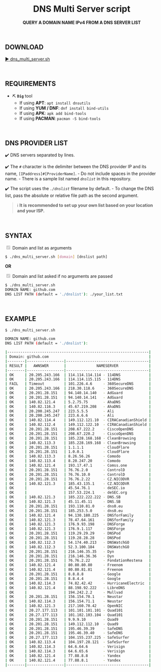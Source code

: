 <h1 align="center">DNS Multi Server script</h1>
<p align="center">
<b>QUERY A DOMAIN NAME IPv4 FROM A DNS SERVER LIST</b>
</p>

<BR>

## DOWNLOAD

[▶️ dns_multi_server.sh](https://raw.githubusercontent.com/diasdmhub/scripts/master/dns_multi_server/dns_multi_server.sh)

<BR>

## REQUIREMENTS

- ⛏️ **`Dig`** tool
    - If using **APT**: `apt install dnsutils`
    - If using **YUM / DNF**: `dnf install bind-utils`
    - If using **APK**: `apk add bind-tools`
    - If using **PACMAN**: `pacman -S bind-tools`

<BR>

## DNS PROVIDER LIST

✔️ DNS servers separated by lines.

✔️ The `#` character is the delimiter between the DNS provider IP and its name, `[IPaddress]#[ProviderName]`.
    - Do not include spaces in the provider name.
    - There is a sample list named _`dnslist`_ in this repository.

✔️ The script uses the _`./dnslist`_ filename by default.
    - To change the DNS list, pass the absolute or relative file path as the second argument.

> ℹ️ **It is recommended to set up your own list based on your location and your ISP.**

<BR>

## SYNTAX

<input type="checkbox" disabled checked> Domain and list as arguments

```bash
$ ./dns_multi_server.sh [domain] [dnslist path]
```

**OR**

<input type="checkbox" disabled checked> Domain and list asked if no arguments are passed

```bash
$ ./dns_multi_server.sh
DOMAIN NAME: github.com
DNS LIST PATH (default = './dnslist'): ./your_list.txt
```

<BR>

## EXAMPLE

```bash
$ ./dns_multi_server.sh

DOMAIN NAME: github.com
DNS LIST PATH (default = './dnslist'):

|-----------------------------------------------------------------|
| Domain: github.com                                              |
|--------|-----------------|--------------------------------------|
| RESULT |   AWNSWER       |              NAMESERVER              |
|--------|-----------------|--------------------------------------|
| OK     | 20.205.243.166  | 114.114.114.114 - 114DNS             |
| OK     | 20.205.243.166  | 114.114.115.115 - 114DNS             |
| FAIL   | Timeout         | 101.226.4.6     - 360SecureDNS       |
| OK     | 20.205.243.166  | 218.30.118.6    - 360SecureDNS       |
| OK     | 20.201.28.151   | 94.140.14.140   - AdGuard            |
| OK     | 20.201.28.151   | 94.140.14.141   - AdGuard            |
| OK     | 140.82.121.4    | 5.2.75.75       - AhaDNS             |
| OK     | 140.82.116.3    | 45.67.219.208   - AhaDNS             |
| OK     | 20.200.245.247  | 223.5.5.5       - Ali                |
| OK     | 20.200.245.247  | 223.6.6.6       - Ali                |
| OK     | 140.82.114.4    | 149.112.121.10  - CIRACanadianShield |
| OK     | 140.82.112.4    | 149.112.122.10  - CIRACanadianShield |
| OK     | 20.201.28.151   | 208.67.222.2    - CiscoOpenDNS       |
| OK     | 20.201.28.151   | 208.67.220.2    - CiscoOpenDNS       |
| OK     | 20.201.28.151   | 185.228.168.168 - CleanBrowsing      |
| OK     | 140.82.113.3    | 185.228.169.168 - CleanBrowsing      |
| OK     | 20.201.28.151   | 1.1.1.1         - CloudFlare         |
| OK     | 20.201.28.151   | 1.0.0.1         - CloudFlare         |
| OK     | 140.82.113.3    | 8.26.56.26      - Comodo             |
| OK     | 140.82.113.4    | 8.20.247.20     - Comodo             |
| OK     | 140.82.121.4    | 193.17.47.1     - Comss.one          |
| OK     | 20.201.28.151   | 76.76.2.0       - ControlD           |
| OK     | 20.201.28.151   | 76.76.10.0      - ControlD           |
| OK     | 20.201.28.151   | 76.76.2.22      - CZ.NICODVR         |
| OK     | 140.82.121.3    | 185.43.135.1    - CZ.NICODVR         |
| OK     |                 | 45.54.76.1      - deSEC.io           |
| OK     |                 | 157.53.224.1    - deSEC.org          |
| OK     | 140.82.121.3    | 185.222.222.222 - DNS.SB             |
| OK     | 140.82.121.3    | 45.11.45.11     - DNS.SB             |
| OK     | 20.201.28.151   | 193.110.81.0    - dns0.eu            |
| OK     | 20.201.28.151   | 185.253.5.0     - dns0.eu            |
| OK     | 140.82.121.4    | 94.130.180.225  - DNSforFamily       |
| OK     | 140.82.121.3    | 78.47.64.161    - DNSforFamily       |
| OK     | 140.82.121.3    | 176.9.93.198    - DNSForge           |
| OK     | 140.82.121.3    | 176.9.1.117     - DNSForge           |
| OK     | 20.201.28.151   | 119.29.29.29    - DNSPod             |
| OK     | 20.201.28.151   | 119.28.28.28    - DNSPod             |
| OK     | 140.82.112.3    | 54.174.40.213   - DNSWatchGO         |
| OK     | 140.82.112.3    | 52.3.100.184    - DNSWatchGO         |
| OK     | 20.201.28.151   | 216.146.35.35   - Dyn                |
| OK     | 20.201.28.151   | 216.146.36.36   - Dyn                |
| OK     | 20.201.28.151   | 76.76.2.22      - FondationRestena   |
| OK     | 140.82.121.4    | 80.80.80.80     - Freenom            |
| OK     | 140.82.121.4    | 80.80.81.81     - Freenom            |
| OK     | 20.201.28.151   | 8.8.8.8         - Google             |
| OK     | 20.201.28.151   | 8.8.4.4         - Google             |
| OK     | 140.82.114.3    | 74.82.42.42     - HurricaneElectric  |
| OK     | 140.82.121.4    | 88.198.92.222   - LibreDNS           |
| OK     |                 | 194.242.2.2     - Mullvad            |
| OK     | 20.201.28.151   | 156.154.70.1    - Neustar            |
| OK     | 140.82.114.3    | 156.154.71.1    - Neustar            |
| OK     | 140.82.121.3    | 217.160.70.42   - OpenNIC            |
| OK     | 20.27.177.113   | 101.101.101.101 - Quad101            |
| OK     | 20.27.177.113   | 101.102.103.104 - Quad101            |
| OK     | 20.201.28.151   | 9.9.9.10        - Quad9              |
| OK     | 20.201.28.151   | 149.112.112.10  - Quad9              |
| OK     | 20.201.28.151   | 195.46.39.39    - SafeDNS            |
| OK     | 20.201.28.151   | 195.46.39.40    - SafeDNS            |
| OK     | 20.27.177.113   | 104.155.237.225 - SafeSurfer         |
| OK     | 140.82.113.4    | 104.197.28.121  - SafeSurfer         |
| OK     | 140.82.114.3    | 64.6.64.6       - Verisign           |
| OK     | 140.82.114.3    | 64.6.65.6       - Verisign           |
| OK     | 140.82.121.4    | 77.88.8.8       - Yandex             |
| OK     | 140.82.121.4    | 77.88.8.1       - Yandex             |
|--------|-----------------|--------------------------------------|
```